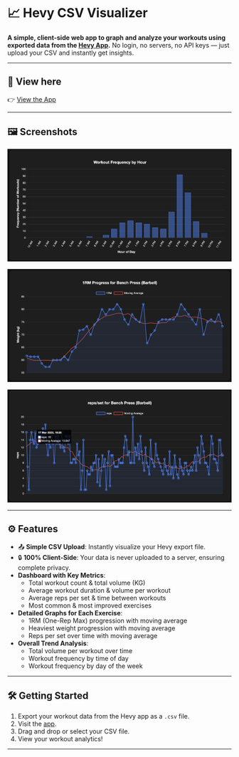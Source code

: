 # 📈 Hevy CSV Visualizer

**A simple, client-side web app to graph and analyze your workouts using exported data from the [Hevy App](https://www.hevyapp.com/).**
No login, no servers, no API keys — just upload your CSV and instantly get insights.

---

## 🔗 View here

👉 [View the App](https://adamad44.github.io/Hevy-App-Data-Visualiser/)

---

## 🖼️ Screenshots

![Upload Screenshot](./assets/1.png)

![Upload Screenshot](./assets/2.png)

![Upload Screenshot](./assets/3.png)

---

## ⚙️ Features

-   📤 **Simple CSV Upload**: Instantly visualize your Hevy export file.
-   🔒 **100% Client-Side**: Your data is never uploaded to a server, ensuring complete privacy.
-   **Dashboard with Key Metrics**:
    -   Total workout count & total volume (KG)
    -   Average workout duration & volume per workout
    -   Average reps per set & time between workouts
    -   Most common & most improved exercises
-   **Detailed Graphs for Each Exercise**:
    -   1RM (One-Rep Max) progression with moving average
    -   Heaviest weight progression with moving average
    -   Reps per set over time with moving average
-   **Overall Trend Analysis**:
    -   Total volume per workout over time
    -   Workout frequency by time of day
    -   Workout frequency by day of the week

---

## 🛠️ Getting Started

1.  Export your workout data from the Hevy app as a `.csv` file.
2.  Visit the [app](https://adamad44.github.io/Hevy-App-Data-Visualiser/).
3.  Drag and drop or select your CSV file.
4.  View your workout analytics!

---
